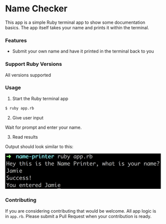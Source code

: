 # Name Checker

This app is a simple Ruby terminal app to show some documentation basics. The app itself takes your name and prints it within the terminal.

### Features

- Submit your own name and have it printed in the terminal back to you

### Support Ruby Versions

All versions supported

### Usage

1. Start the Ruby terminal app

```sh
$ ruby app.rb
```

2. Give user input

Wait for prompt and enter your name.

3. Read results

Output should look similar to this:

![Results Screenshot](screenshot.png "Results Screenshot")

### Contributing

If you are considering contributing that would be welcome. All app logic is in `app.rb`. Please submit a Pull Request when your contribution is ready. 
